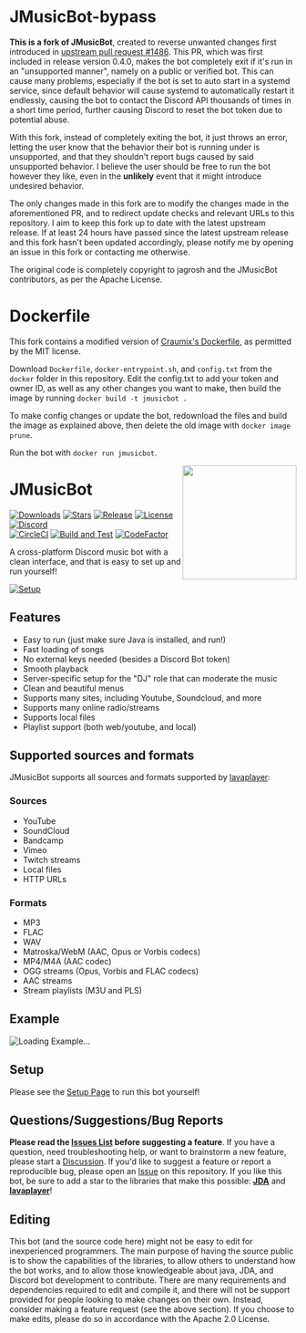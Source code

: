 # JMusicBot-bypass

**This is a fork of JMusicBot**, created to reverse unwanted changes first introduced in [upstream pull request #1486](https://github.com/jagrosh/MusicBot/pull/1486). This PR, which was first included in release version 0.4.0, makes the bot completely exit if it's run in an "unsupported manner", namely on a public or verified bot. This can cause many problems, especially if the bot is set to auto start in a systemd service, since default behavior will cause systemd to automatically restart it endlessly, causing the bot to contact the Discord API thousands of times in a short time period, further causing Discord to reset the bot token due to potential abuse.

With this fork, instead of completely exiting the bot, it just throws an error, letting the user know that the behavior their bot is running under is unsupported, and that they shouldn't report bugs caused by said unsupported behavior. I believe the user should be free to run the bot however they like, even in the **unlikely** event that it might introduce undesired behavior.

The only changes made in this fork are to modify the changes made in the aforementioned PR, and to redirect update checks and relevant URLs to this repository. I aim to keep this fork up to date with the latest upstream release. If at least 24 hours have passed since the latest upstream release and this fork hasn't been updated accordingly, please notify me by opening an issue in this fork or contacting me otherwise.

The original code is completely copyright to jagrosh and the JMusicBot contributors, as per the Apache License.

# Dockerfile

This fork contains a modified version of [Craumix's Dockerfile](https://github.com/craumix/jmb-container), as permitted by the MIT license.

Download `Dockerfile`, `docker-entrypoint.sh`, and `config.txt` from the `docker` folder in this repository. Edit the config.txt to add your token and owner ID, as well as any other changes you want to make, then build the image by running `docker build -t jmusicbot .`

To make config changes or update the bot, redownload the files and build the image as explained above, then delete the old image with `docker image prune`.

Run the bot with `docker run jmusicbot`.

<img align="right" src="https://i.imgur.com/zrE80HY.png" height="200" width="200">

# JMusicBot

[![Downloads](https://img.shields.io/github/downloads/jagrosh/MusicBot/total.svg)](https://github.com/jagrosh/MusicBot/releases/latest)
[![Stars](https://img.shields.io/github/stars/jagrosh/MusicBot.svg)](https://github.com/jagrosh/MusicBot/stargazers)
[![Release](https://img.shields.io/github/release/jagrosh/MusicBot.svg)](https://github.com/jagrosh/MusicBot/releases/latest)
[![License](https://img.shields.io/github/license/jagrosh/MusicBot.svg)](https://github.com/jagrosh/MusicBot/blob/master/LICENSE)
[![Discord](https://discordapp.com/api/guilds/147698382092238848/widget.png)](https://discord.gg/0p9LSGoRLu6Pet0k)<br>
[![CircleCI](https://dl.circleci.com/status-badge/img/gh/jagrosh/MusicBot/tree/master.svg?style=svg)](https://dl.circleci.com/status-badge/redirect/gh/jagrosh/MusicBot/tree/master)
[![Build and Test](https://github.com/jagrosh/MusicBot/actions/workflows/build-and-test.yml/badge.svg)](https://github.com/jagrosh/MusicBot/actions/workflows/build-and-test.yml)
[![CodeFactor](https://www.codefactor.io/repository/github/jagrosh/musicbot/badge)](https://www.codefactor.io/repository/github/jagrosh/musicbot)

A cross-platform Discord music bot with a clean interface, and that is easy to set up and run yourself!

[![Setup](http://i.imgur.com/VvXYp5j.png)](https://jmusicbot.com/setup)

## Features
  * Easy to run (just make sure Java is installed, and run!)
  * Fast loading of songs
  * No external keys needed (besides a Discord Bot token)
  * Smooth playback
  * Server-specific setup for the "DJ" role that can moderate the music
  * Clean and beautiful menus
  * Supports many sites, including Youtube, Soundcloud, and more
  * Supports many online radio/streams
  * Supports local files
  * Playlist support (both web/youtube, and local)

## Supported sources and formats
JMusicBot supports all sources and formats supported by [lavaplayer](https://github.com/sedmelluq/lavaplayer#supported-formats):
### Sources
  * YouTube
  * SoundCloud
  * Bandcamp
  * Vimeo
  * Twitch streams
  * Local files
  * HTTP URLs
### Formats
  * MP3
  * FLAC
  * WAV
  * Matroska/WebM (AAC, Opus or Vorbis codecs)
  * MP4/M4A (AAC codec)
  * OGG streams (Opus, Vorbis and FLAC codecs)
  * AAC streams
  * Stream playlists (M3U and PLS)

## Example
![Loading Example...](https://i.imgur.com/kVtTKvS.gif)

## Setup
Please see the [Setup Page](https://jmusicbot.com/setup) to run this bot yourself!

## Questions/Suggestions/Bug Reports
**Please read the [Issues List](https://github.com/jagrosh/MusicBot/issues) before suggesting a feature**. If you have a question, need troubleshooting help, or want to brainstorm a new feature, please start a [Discussion](https://github.com/jagrosh/MusicBot/discussions). If you'd like to suggest a feature or report a reproducible bug, please open an [Issue](https://github.com/jagrosh/MusicBot/issues) on this repository. If you like this bot, be sure to add a star to the libraries that make this possible: [**JDA**](https://github.com/DV8FromTheWorld/JDA) and [**lavaplayer**](https://github.com/sedmelluq/lavaplayer)!

## Editing
This bot (and the source code here) might not be easy to edit for inexperienced programmers. The main purpose of having the source public is to show the capabilities of the libraries, to allow others to understand how the bot works, and to allow those knowledgeable about java, JDA, and Discord bot development to contribute. There are many requirements and dependencies required to edit and compile it, and there will not be support provided for people looking to make changes on their own. Instead, consider making a feature request (see the above section). If you choose to make edits, please do so in accordance with the Apache 2.0 License.
